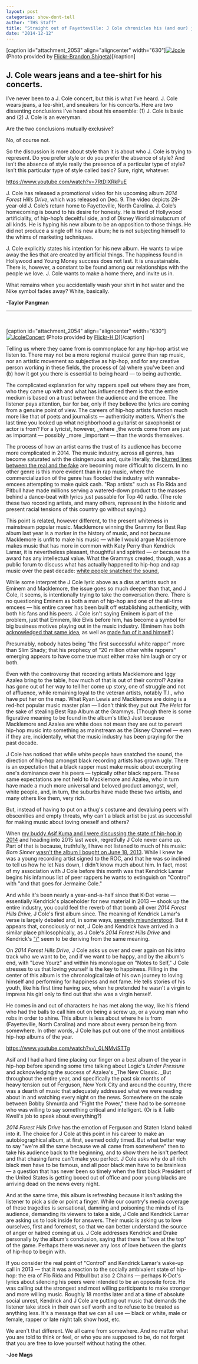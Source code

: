 ```yaml
---
layout: post
categories: show-dont-tell
author: "THS Staff"
title: "Straight out of Fayetteville: J Cole chronicles his (and our) journey into 2015"
date: "2014-12-12"
---
```


\[caption id="attachment\_2053" align="aligncenter" width="630"\][![Jcole](images/Jcole.jpg)](http://www.thehighscreen.com/wp-content/uploads/2014/12/Jcole.jpg) (Photo provided by [Flickr-Brandon Shigeta](https://www.flickr.com/photos/brandonshigeta/7841373506/in/photolist-cWV69W-8SNxMK-9mSdnc-jZSyqF-9mSdui-9mVhBy-4VGd7u-jZSHYt-jZToQK-jZV1vG-jZV6W1-jZSwhn-jZSBYT-jZTisF-jZSGq8-jZTmFz-jZStd6-jZSBE6-jZTtjp-jZVg1y-jZSELB-jZTsCV-jZV2pq-jZSzVK-jZTz1K-jZV9ps-jZTv9B-jZV3ns-jZV3UQ-jZTkn2-jZVd2Y-jZVbdN-4Z9XiX-jZVabY-pbrLXv-jZTydx-4o3T33-7qfSSp-6xgZJc-5FK6hV-Mw7zc-MvYzN-atsqGF-atsqGK-atsqGP-atsqGD-atsqGv-atsqGk-atsu8p-atsu8x))\[/caption\]

## J. Cole wears jeans and a tee-shirt for his concerts.

I’ve never been to a J. Cole concert, but this is what I’ve heard. J. Cole wears jeans, a tee-shirt, and sneakers for his concerts. Here are two dissenting conclusions I’ve heard about his ensemble: (1) J. Cole is basic and (2) J. Cole is an everyman.

Are the two conclusions mutually exclusive?

No, of course not.

So the discussion is more about style than it is about who J. Cole is trying to represent. Do you prefer style or do you prefer the absence of style? And isn’t the absence of style really the presence of a particular type of style? Isn’t this particular type of style called basic? Sure, right, whatever. 

https://www.youtube.com/watch?v=7RtDlXRkPuE

J. Cole has released a promotional video for his upcoming album _2014 Forest Hills Drive_, which was released on Dec. 9. The video depicts 29-year-old J. Cole’s return home to Fayetteville, North Carolina. J. Cole’s homecoming is bound to his desire for honesty. He is tired of Hollywood artificiality, of hip-hop’s deceitful side, and of Disney World simulacrum of all kinds. He is hyping his new album to be an opposition to those things. He did not produce a single off his new album; he is not subjecting himself to the whims of marketing techniques. 

J. Cole explicitly states his intention for his new album. He wants to wipe away the lies that are created by artificial things. The happiness found in Hollywood and Young Money success does not last. It is unsustainable. There is, however, a constant to be found among our relationships with the people we love. J. Cole wants to make a home there, and invite us in.

What remains when you accidentally wash your shirt in hot water and the Nike symbol fades away? White, basically. 

**\-Taylor Pangman**

* * *

 

\[caption id="attachment\_2054" align="aligncenter" width="630"\][![JcoleConcert](images/JcoleConcert.jpg)](http://www.thehighscreen.com/wp-content/uploads/2014/12/JcoleConcert.jpg) (Photo provided by [Flickr-H D](https://www.flickr.com/photos/hdiep/5486859699/in/photolist-9mRAei-9mRAna-7oxvB6-oU3gN2-7oxpMT-7oBjqG-6xh2QM-6xh3yR-6W5WBb-6HD3eJ-7oxvZV-6xh4kk-62RcUS-6xmfAY-MvYpS-bCceCS-5XGo8d-7oBvFQ-8nzSe9-no5Do9-dTdHhP-bst3d9-gt8aw-5WPs1G-btg9rq-5z1mJY-dWESVi-bv8HPq-bv8HLA-bv8HX3-bJ3vr4-bv8HSG-dRpwmM-5mRw6C-9AfyN9-gqwusc-e6Unjy-98giQH-5vyvEo-7oxBCn-7qfJuZ-gqwd4F-7qjEJd-7qjFbm-4WJMji-7qfTs8-7qfRLZ-7oxBS2-7qjFDU-7qjHRW))\[/caption\]

Telling us where they came from is commonplace for any hip-hop artist we listen to. There may not be a more regional musical genre than rap music, nor an artistic movement so subjective as hip-hop, and for any creative person working in these fields, the process of (a) where you've been and (b) how it got you there is essential to being heard — to being authentic.

The complicated explanation for why rappers spell out where they are from, who they came up with and what has influenced them is that the entire medium is based on a trust between the audience and the emcee. The listener pays attention, bar for bar, only if they believe the lyrics are coming from a genuine point of view. The careers of hip-hop artists function much more like that of poets and journalists — authenticity matters. When's the last time you looked up what neighborhood a guitarist or saxophonist or actor is from? For a lyricist, however, _where _the words come from are just as important — possibly _more _important — than the words themselves.

The process of how an artist earns the trust of its audience has become more complicated in 2014. The music industry, across all genres, has become saturated with the disingenuous and, quite literally, the [blurred lines between the real and the fake](http://www.theguardian.com/music/2014/sep/16/robin-thicke-lied-co-written-blurred-lines-pharrell) are becoming more difficult to discern. In no other genre is this more evident than in rap music, where the commercialization of the genre has flooded the industry with wannabe-emcees attempting to make quick cash. "Rap artists" such as Flo Rida and Pitbull have made millions serving a watered-down product to the masses behind a dance-beat with lyrics just passable for Top 40 radio. (The role these two recording artists, and many others, represent in the historic and present racial tensions of this country go without saying.)

This point is related, however different, to the present whiteness in mainstream popular music. Macklemore winning the Grammy for Best Rap album last year is a marker in the history of music, and not because Macklemore is unfit to make his music — while I would argue Macklemore makes music that has more in common with Katy Perry than Kendrick Lamar, it is nevertheless pleasant, thoughtful and spirited — or because the award has any intellectual value. What the Grammys created, though, was a public forum to discuss what has actually happened to hip-hop and rap music over the past decade: [white people snatched the sound.](http://genius.com/4488772/J-cole-fire-squad/While-silly-niggas-argue-over-who-gon-snatch-the-crown-look-around-my-nigga-white-people-have-snatched-the-sound)

While some interpret the J Cole lyric above as a diss at artists such as Eminem and Macklemore, the issue goes so much deeper than that, and J Cole, it seems, is intentionally trying to take the conversation there. There is no questioning Eminem as both a man of hip-hop and one of the all-time emcees — his entire career has been built off establishing authenticity, with both his fans and his peers. J Cole isn't saying Eminem is part of the problem, just that Eminem, like Elvis before him, has become a symbol for big business motives playing out in the music industry. (Eminem has both [acknowledged that same idea](http://genius.com/Eminem-white-america-lyrics), as well as [made fun of it and himself](https://www.youtube.com/watch?v=YVkUvmDQ3HY).)

Presumably, nobody hates being "the first successful white rapper" more than Slim Shady; that his prophecy of "20 million other white rappers" emerging appears to have come true must either make him laugh or cry or both.

Even with the controversy that recording artists Macklemore and Iggy Azalea bring to the table, how much of that is out of their control? Azalea has gone out of her way to tell her come up story, one of struggle and not of affluence, while remaining loyal to the veteran artists, notably T.I., who have put her on the map. What Ryan Lewis and Macklemore are doing is a red-hot popular music master plan — I don't think they put out _The Heist_ for the sake of stealing Best Rap Album at the Grammys. (Though there is some figurative meaning to be found in the album's title.) Just because Macklemore and Azalea are white does not mean they are out to pervert hip-hop music into something as mainstream as the Disney Channel — even if they are, incidentally, what the music industry has been praying for the past decade.

J Cole has noticed that while white people have snatched the sound, the direction of hip-hop amongst black recording artists has grown ugly. There is an expectation that a black rapper must make music about excerpting one's dominance over his peers — typically other black rappers. These same expectations are not held to Macklemore and Azalea, who in turn have made a much more universal and beloved product amongst, well, white people, and, in turn, the suburbs have made these two artists, and many others like them, very rich.

But, instead of having to put on a thug's costume and devaluing peers with obscenities and empty threats, why can't a black artist be just as successful for making music about loving oneself and others?

When [my buddy Asif Kuma and I were discussing the state of hip-hop in 2014](http://www.thehighscreen.com/2014/12/joe-mags-show-asif-kuma-12-5-2014/) and heading into 2015 last week, regretfully J Cole never came up. Part of that is because, truthfully, I have not listened to much of his music: _Born Sinner_ [wasn't the album I bought on June 18, 2013](http://www.vibe.com/article/j-coles-born-sinner-beats-yeezus-gold). While I knew he was a young recording artist signed to the ROC, and that he was so inclined to tell us how he let Nas down, I didn't know much about him. In fact, most of my association with J Cole before this month was that Kendrick Lamar begins his infamous list of peer rappers he wants to extinguish on "Control" with "and that goes for Jermaine Cole."

And while it's been nearly a year-and-a-half since that K-Dot verse — essentially Kendrick's placeholder for new material in 2013 — shook up the entire industry, you could feel the reverb of that bomb all over _2014 Forest Hills Drive,_ J Cole's first album since. The meaning of Kendrick Lamar's verse is largely debated and, in some ways, [severely misunderstood](http://www.contactmusic.com/article/kendrick-lamar-addresses-control-verse_3842092). But it appears that, consciously or not, J Cole and Kendrick have arrived in a similar place philosophically, as J Cole's _2014 Forest Hills Drive_ and Kendrick's ["i"](https://www.youtube.com/watch?v=8aShfolR6w8) seem to be deriving from the same meaning.

On _2014 Forest Hills Drive_, J Cole asks us over and over again on his intro track who we want to be, and if we want to be happy, and by the album's end, with "Love Yourz" and within his monologue on "Notes to Self," J Cole stresses to us that loving yourself is the key to happiness. Filling in the center of this album is the chronological tale of his own journey to loving himself and performing for happiness and not fame. He tells stories of his youth, like his first time having sex, when he pretended he wasn't a virgin to impress his girl only to find out that she was a virgin herself.

He comes in and out of characters he has met along the way, like his friend who had the balls to call him out on being a screw up, or a young man who robs in order to shine. This album is less about where he is from (Fayetteville, North Carolina) and more about every person being from somewhere. In other words, J Cole has put out one of the most ambitious hip-hop albums of the year.

https://www.youtube.com/watch?v=\_0LNMviSTTg

Asif and I had a hard time placing our finger on a best album of the year in hip-hop before spending some time talking about Logic's _Under Pressure_ and acknowledging the success of Azalea's _The New Classic. _But throughout the entire year, and specifically the past six months of heavy tension out of Ferguson, New York City and around the country, there was a dearth of music that adequately addressed what we were reading about in and watching every night on the news. Somewhere on the scale between Bobby Shmurda and "Fight the Power," there had to be someone who was willing to say something critical and intelligent. (Or is it Talib Kweli's job to speak about everything?)

_2014 Forest Hills Drive_ has the emotion of Ferguson and Staten Island baked into it. The choice for J Cole at this point in his career to make an autobiographical album, at first, seemed oddly timed. But what better way to say "we're all the same because we all came from somewhere" then to take his audience back to the beginning, and to show them he isn't perfect and that chasing fame can't make you perfect. J Cole asks why do all rich black men have to be famous, and all poor black men have to be brainless — a question that has never been so timely when the first black President of the United States is getting booed out of office and poor young blacks are arriving dead on the news every night.

And at the same time, this album is refreshing because it isn't asking the listener to pick a side or point a finger. While our country's media coverage of these tragedies is sensational, damning and poisoning the minds of its audience, demanding its viewers to take a side, J Cole and Kendrick Lamar are asking us to look inside for answers. Their music is asking us to love ourselves, first and foremost, so that we can better understand the source of anger or hatred coming at us. J Cole addresses Kendrick and Drake personally by the album's conclusion, saying that there is "love at the top" of the game. Perhaps there was never any loss of love between the giants of hip-hop to begin with.

If you consider the real point of "Control" and Kendrick Lamar's wake-up call in 2013 — that it was a reaction to the socially ambivalent state of hip-hop: the era of Flo Rida and Pitbull but also 2 Chains — perhaps K-Dot's lyrics about silencing his peers were intended to be an opposite force. He was calling out the strongest and most willing participants to make stronger and more willing music. Roughly 18 months later and at a time of absolute social unrest, Kendrick and J Cole are putting out music that demands the listener take stock in their own self worth and to refuse to be treated as anything less. It's a message that we can all use — black or white, male or female, rapper or late night talk show host, etc.

We aren't that different. We all came from somewhere. And no matter what you are told to think or feel, or who you are supposed to be, do not forget that you are free to love yourself without hating the other.

**\-Joe Mags**
